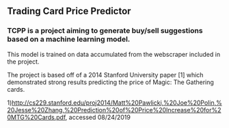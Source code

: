 
    
## Trading Card Price Predictor

### TCPP is a project aiming to generate buy/sell suggestions based on a machine learning model.

This model is trained on data accumulated from the webscraper included in the project.

The project is based off of a 2014 Stanford University paper [1] which demonstrated strong results predicting the price of Magic: The Gathering cards.

1)http://cs229.stanford.edu/proj2014/Matt%20Pawlicki,%20Joe%20Polin,%20Jesse%20Zhang,%20Prediction%20of%20Price%20Increase%20for%20MTG%20Cards.pdf, accessed 08/24/2019  
